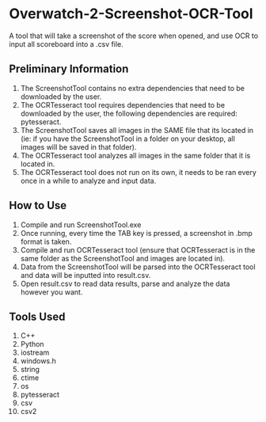 # Overwatch-2-Screenshot-OCR-Tool
A tool that will take a screenshot of the score when opened, and use OCR to input all scoreboard into a .csv file.

## Preliminary Information
1. The ScreenshotTool contains no extra dependencies that need to be downloaded by the user.
2. The OCRTesseract tool requires dependencies that need to be downloaded by the user, the following dependencies are required: pytesseract.
3. The ScreenshotTool saves all images in the SAME file that its located in (ie: if you have the ScreenshotTool in a folder on your desktop, all images will be saved in that folder).
4. The OCRTesseract tool analyzes all images in the same folder that it is located in.
5. The OCRTesseract tool does not run on its own, it needs to be ran every once in a while to analyze and input data.

## How to Use
1. Compile and run ScreenshotTool.exe
2. Once running, every time the TAB key is pressed, a screenshot in .bmp format is taken.
3. Compile and run OCRTesseract tool (ensure that OCRTesseract is in the same folder as the ScreenshotTool and images are located in).
4. Data from the ScreenshotTool will be parsed into the OCRTesseract tool and data will be inputted into result.csv.
5. Open result.csv to read data results, parse and analyze the data however you want.

## Tools Used
1. C++
2. Python
3. iostream
4. windows.h
5. string
6. ctime
7. os
8. pytesseract
9. csv
10. csv2
